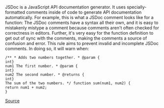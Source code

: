 JSDoc is a JavaScript API documentation generator. It uses specially-formatted comments inside of code to generate API documentation automatically. For example, this is what a JSDoc comment looks like for a function:
The JSDoc comments have a syntax all their own, and it is easy to mistakenly mistype a comment because comments aren't often checked for correctness in editors. Further, it's very easy for the function definition to get out of sync with the comments, making the comments a source of confusion and error.
This rule aims to prevent invalid and incomplete JSDoc comments. In doing so, it will warn when:

```
/** * Adds two numbers together. * @param {
int}
num1 The first number. * @param {
int}
num2 The second number. * @returns {
int}
The sum of the two numbers. */ function sum(num1, num2) {
return num1 + num2;
}

```

[Source](http://eslint.org/docs/rules/valid-jsdoc)
